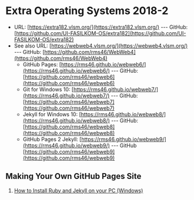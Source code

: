 # Extra Operating Systems 2018-2

* URL: [https://extra182.vlsm.org/](https://extra182.vlsm.org/)  --- GitHub: [https://github.com/UI-FASILKOM-OS/extra182](https://github.com/UI-FASILKOM-OS/extra182)
* See also URL: [https://webweb4.vlsm.org/](https://webweb4.vlsm.org/) --- GitHub: [https://github.com/rms46/WebWeb4](https://github.com/rms46/WebWeb4)
  * GitHub Pages: [https://rms46.github.io/webweb6/](https://rms46.github.io/webweb6/) --- GitHub: [https://github.com/rms46/webweb6](https://github.com/rms46/webweb6)
  * Git for Windows 10: [https://rms46.github.io/webweb7/](https://rms46.github.io/webweb7/) --- GitHub: [https://github.com/rms46/webweb7](https://github.com/rms46/webweb7)
  * Jekyll for Windows 10: [https://rms46.github.io/webweb8/](https://rms46.github.io/webweb8/) --- GitHub: [https://github.com/rms46/webweb8](https://github.com/rms46/webweb8)
  * GitHub Pages 2 Jekyll: [https://rms46.github.io/webweb9/](https://rms46.github.io/webweb9/) --- GitHub [https://github.com/rms46/webweb9](https://github.com/rms46/webweb9)


## Making Your Own GitHub Pages Site
1. [How to Install Ruby and Jekyll on your PC (Windows)](2019/01/09/RubyandJekyllInstallation.html)
